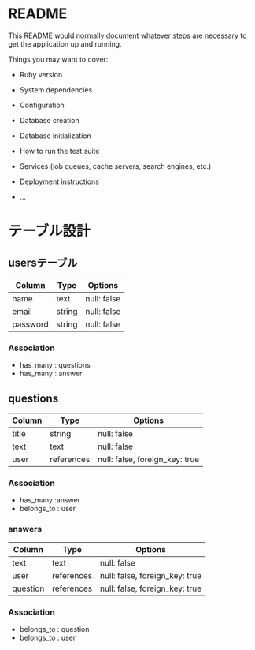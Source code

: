# README

This README would normally document whatever steps are necessary to get the
application up and running.

Things you may want to cover:

* Ruby version

* System dependencies

* Configuration

* Database creation

* Database initialization

* How to run the test suite

* Services (job queues, cache servers, search engines, etc.)

* Deployment instructions

* ...

# テーブル設計

##  usersテーブル

| Column             | Type   | Options      |
| ------------------ | ------ | ------------ |
| name               | text   | null: false  |
| email              | string | null: false  |
| password           | string | null: false  |


###  Association
- has_many : questions
- has_many : answer

##  questions

| Column             | Type       | Options      |
| ------------------ | ---------- | ------------ |
| title              | string     | null: false  |
| text               | text       | null: false  |
| user               | references | null: false, foreign_key: true    |

###  Association
- has_many :answer
- belongs_to : user

###  answers

| Column             | Type   | Options      |
| ------------------ | ------ | ------------ |
| text               | text   | null: false  |
| user               | references | null: false, foreign_key: true |
| question           | references | null: false, foreign_key: true |

###  Association
- belongs_to : question
- belongs_to : user

